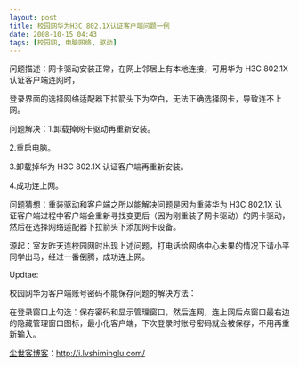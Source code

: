 ```yaml
---
layout: post
title: 校园网华为H3C 802.1X认证客户端问题一例
date: 2008-10-15 04:43
tags: [校园网, 电脑网络, 驱动]
---
```

问题描述：网卡驱动安装正常，在网上邻居上有本地连接，可用华为 H3C 802.1X 认证客户端连网时，

登录界面的选择网络适配器下拉箭头下为空白，无法正确选择网卡，导致连不上网。

问题解决：1.卸载掉网卡驱动再重新安装。

2.重启电脑。

3.卸载掉华为 H3C 802.1X 认证客户端再重新安装。

4.成功连上网。

问题猜想：重装驱动和客户端之所以能解决问题是因为重装华为 H3C 802.1X 认证客户端过程中客户端会重新寻找变更后（因为刚重装了网卡驱动）的网卡驱动，然后在选择网络适配器下拉箭头下添加网卡设备。

源起：室友昨天连校园网时出现上述问题，打电话给网络中心未果的情况下请小平同学出马，经过一番倒腾，成功连上网。

Updtae:

校园网华为客户端账号密码不能保存问题的解决方法：

在登录窗口上勾选：保存密码和显示管理窗口，然后连网，连上网后点窗口最右边的隐藏管理窗口图标，最小化客户端，下次登录时账号密码就会被保存，不用再重新输入。

<a href="http://i.lvshiminglu.com/">尘世客博客</a>：<a href="http://i.lvshiminglu.com/">http://i.lvshiminglu.com/</a>

